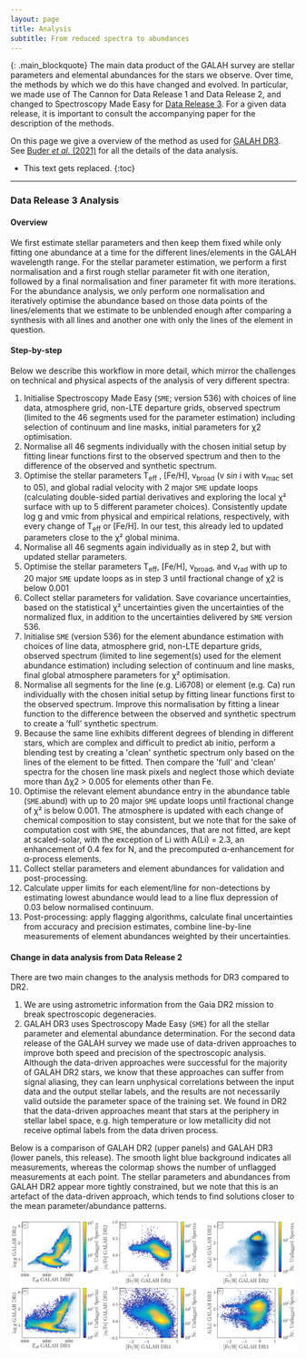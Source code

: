 ```yaml
---
layout: page
title: Analysis
subtitle: From reduced spectra to abundances
---
```


{: .main_blockquote}
The main data product of the GALAH survey are stellar parameters and elemental abundances for the stars we observe. Over time, the methods by which we do this have changed and evolved. In particular, we made use of The Cannon for Data Release 1 and Data Release 2, and changed to Spectroscopy Made Easy for [Data Release 3](/dr3/overview). For a given data release, it is important to consult the accompanying paper for the description of the methods.

On this page we give a overview of the method as used for [GALAH DR3](/dr3/overview). See [Buder *et al.* (2021)](https://ui.adsabs.harvard.edu/abs/arXiv:2011.02505) for all the details of the data analysis.

<!-- <h3> On this page</h3> -->
* This text gets replaced.
{:toc}

---

### Data Release 3 Analysis

#### Overview

We first estimate stellar parameters and then keep them fixed while only fitting one abundance at a time for the different lines/elements in the GALAH wavelength range. For the stellar parameter estimation, we perform a first normalisation and a first rough stellar parameter fit with one iteration, followed by a final normalisation and finer parameter fit with more iterations. For the abundance analysis, we only perform one normalisation and iteratively optimise the abundance based on those data points of the lines/elements that we estimate to be unblended enough after comparing a synthesis with all lines and another one with only the lines of the element in question.

#### Step-by-step

Below we describe this workflow in more detail, which mirror the challenges on technical and physical aspects of the analysis of very different spectra:

1. Initialise Spectroscopy Made Easy (`SME`; version 536) with choices of line data, atmosphere grid, non-LTE departure grids, observed spectrum (limited to the 46 segments used for the parameter estimation) including selection of continuum and line masks, initial parameters for χ2 optimisation.
1. Normalise all 46 segments individually with the chosen initial setup by fitting linear functions first to the observed spectrum and then to the difference of the observed and synthetic spectrum.
1. Optimise the stellar parameters T<sub>eff</sub> , [Fe/H], v<sub>broad</sub> (v *sin* i with v<sub>mac</sub> set to 05), and global radial velocity with 2 major `SME` update loops (calculating double-sided partial derivatives and exploring the local χ² surface with up to 5 different parameter choices). Consistently update log g and vmic from physical and empirical relations, respectively, with every change of T<sub>eff</sub> or [Fe/H]. In our test, this already led to updated parameters close to the χ² global minima.
1. Normalise all 46 segments again individually as in step 2, but with updated stellar parameters.
1. Optimise the stellar parameters T<sub>eff</sub>, [Fe/H], v<sub>broad</sub>, and v<sub>rad</sub> with up to 20 major `SME` update loops as in step 3 until fractional change of χ2 is below 0.001
1. Collect stellar parameters for validation. Save covariance uncertainties, based on the statistical χ² uncertainties given the uncertainties of the normalized flux, in addition to the uncertainties delivered by `SME` version 536.
1. Initialise `SME` (version 536) for the element abundance estimation with choices of line data, atmosphere grid, non-LTE departure grids, observed spectrum (limited to line segement(s) used for the element abundance estimation) including selection of continuum and line masks, final global atmosphere parameters for χ² optimisation.
1. Normalise all segments for the line (e.g. Li6708) or element (e.g. Ca) run individually with the chosen initial setup by fitting linear functions first to the observed spectrum. Improve this normalisation by fitting a linear function to the difference between the observed and synthetic spectrum to create a ’full’ synthetic spectrum.
1. Because the same line exhibits different degrees of blending in different stars, which are complex and difficult to predict ab initio, perform a blending test by creating a 'clean' synthetic spectrum only based on the lines of the element to be fitted. Then compare the 'full' and 'clean' spectra for the chosen line mask pixels and neglect those which deviate more than ∆χ2 > 0.005 for elements other than Fe.
1. Optimise the relevant element abundance entry in the abundance table (`SME`.abund) with up to 20 major `SME` update loops until fractional change of χ² is below 0.001. The atmosphere is updated with each change of chemical composition to stay consistent, but we note that for the sake of computation cost with `SME`, the abundances, that are not fitted, are kept at scaled-solar, with the exception of Li with A(Li) = 2.3, an enhancement of 0.4 fex for N, and the precomputed α-enhancement for α-process elements.
1. Collect stellar parameters and element abundances for validation and post-processing.
1. Calculate upper limits for each element/line for non-detections by estimating lowest abundance would lead to a line flux depression of 0.03 below normalised continuum.
1. Post-processing: apply flagging algorithms, calculate final uncertainties from accuracy and precision estimates, combine line-by-line measurements of element abundances weighted by their uncertainties.

#### Change in data analysis from Data Release 2

There are two main changes to the analysis methods for DR3 compared to DR2.

1. We are using astrometric information from the Gaia DR2 mission to break spectroscopic degeneracies.
1. GALAH DR3 uses Spectroscopy Made Easy (`SME`) for all the stellar parameter and elemental abundance determination. For the second data release of the GALAH survey we made use of data-driven approaches to improve both speed and precision of the spectroscopic analysis. Although the data-driven approaches were successful for the majority of GALAH DR2 stars, we know that these approaches can suffer from signal aliasing, they can learn unphysical correlations between the input data and the output stellar labels, and the results are not necessarily valid outside the parameter space of the training set. We found in DR2 that the data-driven approaches meant that stars at the periphery in stellar label space, e.g. high temperature or low metallicity did not receive optimal labels from the data driven process.

Below is a comparison of GALAH DR2 (upper panels) and GALAH DR3 (lower panels, this release). The smooth light blue background indicates all measurements, whereas the colormap shows the number of unflagged measurements at each point. The stellar parameters and abundances from GALAH DR2 appear more tightly constrained, but we note that this is an artefact of the data-driven approach, which tends to find solutions closer to the mean parameter/abundance patterns.

![Comparison of GALAH DR2 and GALAH DR3](/details/img/galah_dr3_comparison_dr2.png "Comparison of GALAH DR2 and GALAH DR3")
